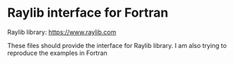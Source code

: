 # Raylib interface for Fortran

Raylib library: <https://www.raylib.com>

These files should provide the interface for Raylib library.
I am also trying to reproduce the examples in Fortran
